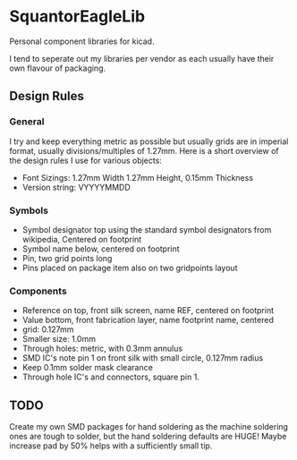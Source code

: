 # SquantorEagleLib # 
Personal component libraries for kicad.

I tend to seperate out my libraries per vendor as each usually have their own flavour of packaging.

## Design Rules ##

### General ###
I try and keep everything metric as possible but usually grids are in imperial format, usually divisions/multiples of 1.27mm.
Here is a short overview of the design rules I use for various objects:
* Font Sizings: 1.27mm Width 1.27mm Height, 0.15mm Thickness
* Version string: VYYYYMMDD
### Symbols ###
* Symbol designator top using the standard symbol designators from wikipedia, Centered on footprint
* Symbol name below, centered on footprint
* Pin, two grid points long
* Pins placed on package item also on two gridpoints layout

### Components ###
* Reference on top, front silk screen, name REF, centered on footprint
* Value bottom, front fabrication layer, name footprint name, centered
* grid: 0.127mm
* Smaller size: 1.0mm
* Through holes: metric, with 0.3mm annulus
* SMD IC's note pin 1 on front silk with small circle, 0.127mm radius
* Keep 0.1mm solder mask clearance
* Through hole IC's and connectors, square pin 1.

## TODO ##
Create my own SMD packages for hand soldering as the machine soldering ones are tough to solder, but the hand soldering defaults are HUGE! Maybe increase pad by 50% helps with a sufficiently small tip.


